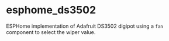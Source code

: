 # esphome_ds3502
ESPHome implementation of Adafruit DS3502 digipot using a `fan` component to select the wiper value.
